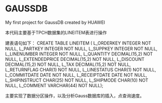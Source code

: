 # GAUSSDB
My first project for GaussDB created by HUAWEI

本代码主要基于TPCH数据集的LINEITEM表进行操作

建表语句如下：
CREATE TABLE LINEITEM ( L_ORDERKEY    INTEGER NOT NULL,
                        L_PARTKEY     INTEGER NOT NULL,
                        L_SUPPKEY     INTEGER NOT NULL,
                        L_LINENUMBER  INTEGER NOT NULL,
                        L_QUANTITY    DECIMAL(15,2) NOT NULL,
                        L_EXTENDEDPRICE  DECIMAL(15,2) NOT NULL,
                        L_DISCOUNT    DECIMAL(15,2) NOT NULL,
                        L_TAX         DECIMAL(15,2) NOT NULL,
                        L_RETURNFLAG  CHAR(1) NOT NULL,
                        L_LINESTATUS  CHAR(1) NOT NULL,
                        L_COMMITDATE  DATE NOT NULL,
                        L_RECEIPTDATE DATE NOT NULL,
                        L_SHIPINSTRUCT CHAR(25) NOT NULL,
                        L_SHIPMODE     CHAR(10) NOT NULL,
                        L_COMMENT      VARCHAR(44) NOT NULL);

主要实现了数据分区操作，以及分析Gauss数据库的插入，点查询速度。
